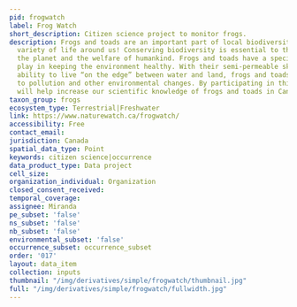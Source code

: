 ```yaml
---
pid: frogwatch
label: Frog Watch
short_description: Citizen science project to monitor frogs.
description: Frogs and toads are an important part of local biodiversity – the amazing
  variety of life around us! Conserving biodiversity is essential to the health of
  the planet and the welfare of humankind. Frogs and toads have a special role to
  play in keeping the environment healthy. With their semi-permeable skin and their
  ability to live “on the edge” between water and land, frogs and toads are very sensitive
  to pollution and other environmental changes. By participating in this program you
  will help increase our scientific knowledge of frogs and toads in Canada.
taxon_group: frogs
ecosystem_type: Terrestrial|Freshwater
link: https://www.naturewatch.ca/frogwatch/
accessibility: Free
contact_email: 
jurisdiction: Canada
spatial_data_type: Point
keywords: citizen science|occurrence
data_product_type: Data project
cell_size: 
organization_individual: Organization
closed_consent_received: 
temporal_coverage: 
assignee: Miranda
pe_subset: 'false'
ns_subset: 'false'
nb_subset: 'false'
environmental_subset: 'false'
occurrence_subset: occurrence_subset
order: '017'
layout: data_item
collection: inputs
thumbnail: "/img/derivatives/simple/frogwatch/thumbnail.jpg"
full: "/img/derivatives/simple/frogwatch/fullwidth.jpg"
---
```


